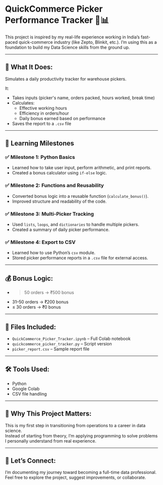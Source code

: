 # QuickCommerce Picker Performance Tracker 🛒📊

This project is inspired by my real-life experience working in India’s fast-paced quick-commerce industry (like Zepto, Blinkit, etc.). I’m using this as a foundation to build my Data Science skills from the ground up.

---

## 🔧 What It Does:
Simulates a daily productivity tracker for warehouse pickers.

It:
- Takes inputs (picker's name, orders packed, hours worked, break time)
- Calculates:
  - Effective working hours
  - Efficiency in orders/hour
  - Daily bonus earned based on performance
- Saves the report to a `.csv` file

---

## 🚀 Learning Milestones

### ✅ Milestone 1: Python Basics
- Learned how to take user input, perform arithmetic, and print reports.
- Created a bonus calculator using `if-else` logic.

### ✅ Milestone 2: Functions and Reusability
- Converted bonus logic into a reusable function (`calculate_bonus()`).
- Improved structure and readability of the code.

### ✅ Milestone 3: Multi-Picker Tracking
- Used `lists`, `loops`, and `dictionaries` to handle multiple pickers.
- Created a summary of daily picker performance.

### ✅ Milestone 4: Export to CSV
- Learned how to use Python’s `csv` module.
- Stored picker performance reports in a `.csv` file for external access.

---

## 💰 Bonus Logic:
- > 50 orders → ₹500 bonus  
- 31–50 orders → ₹200 bonus  
- ≤ 30 orders → ₹0 bonus  

---

## 📂 Files Included:
- `QuickCommerce_Picker_Tracker.ipynb` – Full Colab notebook
- `quickcommerce_picker_tracker.py` – Script version
- `picker_report.csv` – Sample report file

---

## 🛠️ Tools Used:
- Python
- Google Colab
- CSV file handling

---

## 🙌 Why This Project Matters:
This is my first step in transitioning from operations to a career in data science.  
Instead of starting from theory, I’m applying programming to solve problems I personally understand from real experience.

---

## 🔗 Let’s Connect:
I’m documenting my journey toward becoming a full-time data professional.  
Feel free to explore the project, suggest improvements, or collaborate.

